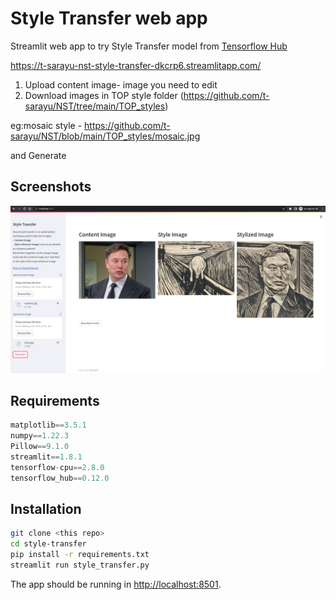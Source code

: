 # Style Transfer web app

Streamlit web app to try Style Transfer model from [Tensorflow Hub](https://www.tensorflow.org/hub/tutorials/tf2_arbitrary_image_stylization)

https://t-sarayu-nst-style-transfer-dkcrp6.streamlitapp.com/

1. Upload content image- image you need to edit
2. Download images in TOP style folder (https://github.com/t-sarayu/NST/tree/main/TOP_styles)

eg:mosaic style -  https://github.com/t-sarayu/NST/blob/main/TOP_styles/mosaic.jpg

and Generate

## Screenshots

![](images/demo.png)

## Requirements

```python
matplotlib==3.5.1
numpy==1.22.3
Pillow==9.1.0
streamlit==1.8.1
tensorflow-cpu==2.8.0
tensorflow_hub==0.12.0
```

## Installation

```bash
git clone <this repo>
cd style-transfer
pip install -r requirements.txt
streamlit run style_transfer.py
```

The app should be running in <http://localhost:8501>.
